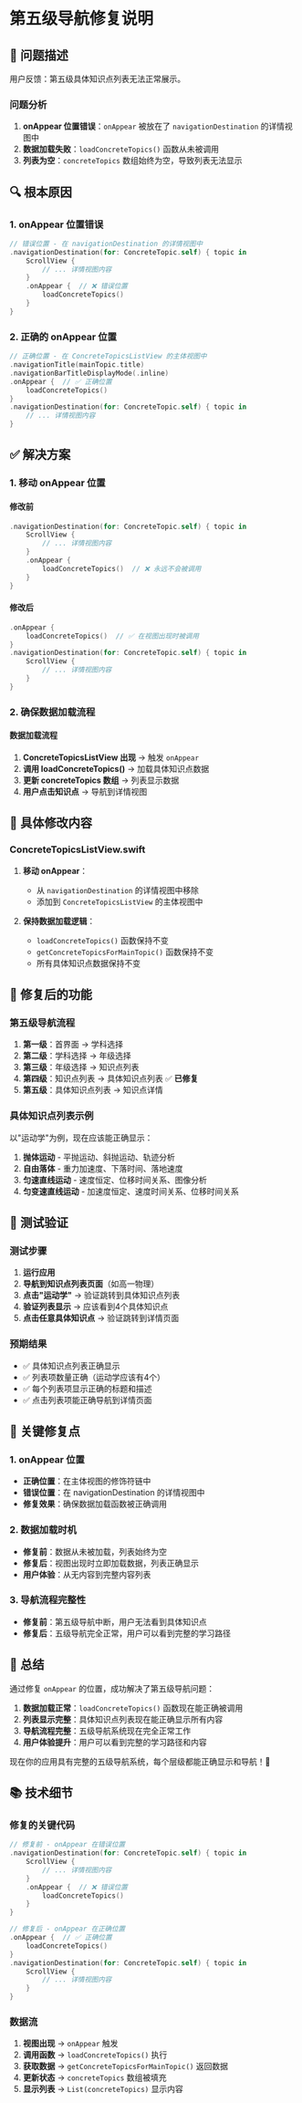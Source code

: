 # 第五级导航修复说明

## 🚨 问题描述

用户反馈：第五级具体知识点列表无法正常展示。

### 问题分析
1. **onAppear 位置错误**：`onAppear` 被放在了 `navigationDestination` 的详情视图中
2. **数据加载失败**：`loadConcreteTopics()` 函数从未被调用
3. **列表为空**：`concreteTopics` 数组始终为空，导致列表无法显示

## 🔍 根本原因

### 1. onAppear 位置错误
```swift
// 错误位置 - 在 navigationDestination 的详情视图中
.navigationDestination(for: ConcreteTopic.self) { topic in
    ScrollView {
        // ... 详情视图内容
    }
    .onAppear {  // ❌ 错误位置
        loadConcreteTopics()
    }
}
```

### 2. 正确的 onAppear 位置
```swift
// 正确位置 - 在 ConcreteTopicsListView 的主体视图中
.navigationTitle(mainTopic.title)
.navigationBarTitleDisplayMode(.inline)
.onAppear {  // ✅ 正确位置
    loadConcreteTopics()
}
.navigationDestination(for: ConcreteTopic.self) { topic in
    // ... 详情视图内容
}
```

## ✅ 解决方案

### 1. 移动 onAppear 位置

#### 修改前
```swift
.navigationDestination(for: ConcreteTopic.self) { topic in
    ScrollView {
        // ... 详情视图内容
    }
    .onAppear {
        loadConcreteTopics()  // ❌ 永远不会被调用
    }
}
```

#### 修改后
```swift
.onAppear {
    loadConcreteTopics()  // ✅ 在视图出现时被调用
}
.navigationDestination(for: ConcreteTopic.self) { topic in
    ScrollView {
        // ... 详情视图内容
    }
}
```

### 2. 确保数据加载流程

#### 数据加载流程
1. **ConcreteTopicsListView 出现** → 触发 `onAppear`
2. **调用 loadConcreteTopics()** → 加载具体知识点数据
3. **更新 concreteTopics 数组** → 列表显示数据
4. **用户点击知识点** → 导航到详情视图

## 🔧 具体修改内容

### ConcreteTopicsListView.swift
1. **移动 onAppear**：
   - 从 `navigationDestination` 的详情视图中移除
   - 添加到 `ConcreteTopicsListView` 的主体视图中

2. **保持数据加载逻辑**：
   - `loadConcreteTopics()` 函数保持不变
   - `getConcreteTopicsForMainTopic()` 函数保持不变
   - 所有具体知识点数据保持不变

## 📱 修复后的功能

### 第五级导航流程
1. **第一级**：首界面 → 学科选择
2. **第二级**：学科选择 → 年级选择
3. **第三级**：年级选择 → 知识点列表
4. **第四级**：知识点列表 → 具体知识点列表 ✅ **已修复**
5. **第五级**：具体知识点列表 → 知识点详情

### 具体知识点列表示例
以"运动学"为例，现在应该能正确显示：
1. **抛体运动** - 平抛运动、斜抛运动、轨迹分析
2. **自由落体** - 重力加速度、下落时间、落地速度
3. **匀速直线运动** - 速度恒定、位移时间关系、图像分析
4. **匀变速直线运动** - 加速度恒定、速度时间关系、位移时间关系

## 🧪 测试验证

### 测试步骤
1. **运行应用**
2. **导航到知识点列表页面**（如高一物理）
3. **点击"运动学"** → 验证跳转到具体知识点列表
4. **验证列表显示** → 应该看到4个具体知识点
5. **点击任意具体知识点** → 验证跳转到详情页面

### 预期结果
- ✅ 具体知识点列表正确显示
- ✅ 列表项数量正确（运动学应该有4个）
- ✅ 每个列表项显示正确的标题和描述
- ✅ 点击列表项能正确导航到详情页面

## 🎯 关键修复点

### 1. onAppear 位置
- **正确位置**：在主体视图的修饰符链中
- **错误位置**：在 navigationDestination 的详情视图中
- **修复效果**：确保数据加载函数被正确调用

### 2. 数据加载时机
- **修复前**：数据从未被加载，列表始终为空
- **修复后**：视图出现时立即加载数据，列表正确显示
- **用户体验**：从无内容到完整内容列表

### 3. 导航流程完整性
- **修复前**：第五级导航中断，用户无法看到具体知识点
- **修复后**：五级导航完全正常，用户可以看到完整的学习路径

## 🎉 总结

通过修复 `onAppear` 的位置，成功解决了第五级导航问题：

1. **数据加载正常**：`loadConcreteTopics()` 函数现在能正确被调用
2. **列表显示完整**：具体知识点列表现在能正确显示所有内容
3. **导航流程完整**：五级导航系统现在完全正常工作
4. **用户体验提升**：用户可以看到完整的学习路径和内容

现在你的应用具有完整的五级导航系统，每个层级都能正确显示和导航！🎯

## 📚 技术细节

### 修复的关键代码
```swift
// 修复前 - onAppear 在错误位置
.navigationDestination(for: ConcreteTopic.self) { topic in
    ScrollView {
        // ... 详情视图内容
    }
    .onAppear {  // ❌ 错误位置
        loadConcreteTopics()
    }
}

// 修复后 - onAppear 在正确位置
.onAppear {  // ✅ 正确位置
    loadConcreteTopics()
}
.navigationDestination(for: ConcreteTopic.self) { topic in
    ScrollView {
        // ... 详情视图内容
    }
}
```

### 数据流
1. **视图出现** → `onAppear` 触发
2. **调用函数** → `loadConcreteTopics()` 执行
3. **获取数据** → `getConcreteTopicsForMainTopic()` 返回数据
4. **更新状态** → `concreteTopics` 数组被填充
5. **显示列表** → `List(concreteTopics)` 显示内容

